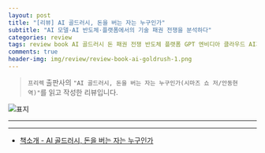 ```yaml
---  
layout: post  
title: "[리뷰] AI 골드러시, 돈을 버는 자는 누구인가"  
subtitle: "AI 모델·AI 반도체·플랫폼에서의 기술 패권 전쟁을 분석하다"  
categories: review  
tags: review book AI 골드러시 돈 패권 전쟁 반도체 플랫폼 GPT 엔비디아 클라우드 AI지정학 국가경쟁    
comments: true  
header-img: img/review/review-book-ai-goldrush-1.png
---  
```

  
> `프리렉` 출판사의 `"AI 골드러시, 돈을 버는 자는 누구인가(시마즈 쇼 저/안동현 역)"`를 읽고 작성한 리뷰입니다.  

![표지](https://theorydb.github.io/assets/img/review/review-book-ai-goldrush-1.png)  

---

>   



---

* [책소개 - AI 골드러시, 돈을 버는 자는 누구인가](https://www.yes24.com/Product/Goods/135703661)
